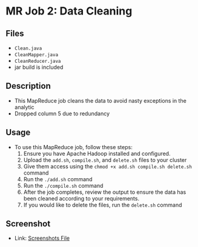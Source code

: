 # MR Job 2: Data Cleaning

## Files
- `Clean.java`
- `CleanMapper.java`
- `CleanReducer.java`
- jar build is included


## Description
- This MapReduce job cleans the data to avoid nasty exceptions in the analytic
- Dropped column 5 due to redundancy

## Usage
- To use this MapReduce job, follow these steps:
    1. Ensure you have Apache Hadoop installed and configured.
    2. Upload the `add.sh`, `compile.sh`, and `delete.sh` files to your cluster
    3. Give them access using the `chmod +x add.sh compile.sh delete.sh` command
    4. Run the `./add.sh` command
    5. Run the `./compile.sh` command
    6. After the job completes, review the output to ensure the data has been cleaned according to your requirements.
    7. If you would like to delete the files, run the `delete.sh` command

## Screenshot
   - Link: [Screenshots File](../../screenshots/Eli%20Edme/Data_Cleaning/)